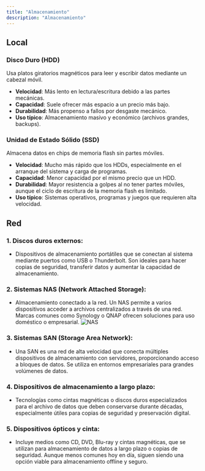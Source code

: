```yaml
---
title: "Almacenamiento"
description: "Almacenamiento"
---
```


## Local


### Disco Duro (HDD)
   Usa platos giratorios magnéticos para leer y escribir datos mediante un cabezal móvil.
   - **Velocidad**: Más lento en lectura/escritura debido a las partes mecánicas.
   - **Capacidad**: Suele ofrecer más espacio a un precio más bajo.
   - **Durabilidad**: Más propenso a fallos por desgaste mecánico.
   - **Uso típico**: Almacenamiento masivo y económico (archivos grandes, backups).

### Unidad de Estado Sólido (SSD)
   Almacena datos en chips de memoria flash sin partes móviles.
   - **Velocidad**: Mucho más rápido que los HDDs, especialmente en el arranque del sistema y carga de programas.
   - **Capacidad**: Menor capacidad por el mismo precio que un HDD.
   - **Durabilidad**: Mayor resistencia a golpes al no tener partes móviles, aunque el ciclo de escritura de la memoria flash es limitado.
   - **Uso típico**: Sistemas operativos, programas y juegos que requieren alta velocidad.


## Red

### 1. Discos duros externos: 
   - Dispositivos de almacenamiento portátiles que se conectan al sistema mediante puertos como USB o Thunderbolt. Son ideales para hacer copias de seguridad, transferir datos y aumentar la capacidad de almacenamiento.

### 2. Sistemas NAS (Network Attached Storage):
   - Almacenamiento conectado a la red. Un NAS permite a varios dispositivos acceder a archivos centralizados a través de una red. Marcas comunes como Synology o QNAP ofrecen soluciones para uso doméstico o empresarial.
![NAS](https://inforepara.es/wp-content/uploads/2014/05/sistemas_de_almacenamiento_nas.jpg)

### 3. Sistemas SAN (Storage Area Network):
   - Una SAN es una red de alta velocidad que conecta múltiples dispositivos de almacenamiento con servidores, proporcionando acceso a bloques de datos. Se utiliza en entornos empresariales para grandes volúmenes de datos.

### 4. Dispositivos de almacenamiento a largo plazo:
   - Tecnologías como cintas magnéticas o discos duros especializados para el archivo de datos que deben conservarse durante décadas, especialmente útiles para copias de seguridad y preservación digital.

### 5. Dispositivos ópticos y cinta:
   - Incluye medios como CD, DVD, Blu-ray y cintas magnéticas, que se utilizan para almacenamiento de datos a largo plazo o copias de seguridad. Aunque menos comunes hoy en día, siguen siendo una opción viable para almacenamiento offline y seguro.
